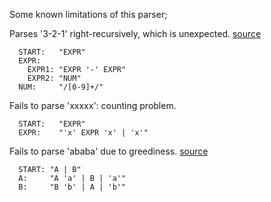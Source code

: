 Some known limitations of this parser;

Parses '3-2-1' right-recursively, which is unexpected. [source](http://tratt.net/laurie/research/publications/html/tratt__direct_left_recursive_parsing_expression_grammars/)
```
  START:   "EXPR"
  EXPR:
    EXPR1: "EXPR '-' EXPR"
    EXPR2: "NUM"
  NUM:     "/[0-9]+/"
```

Fails to parse 'xxxxx': counting problem.
```
  START:   "EXPR"
  EXPR:    "'x' EXPR 'x' | 'x'"
```
  
Fails to parse 'ababa' due to greediness. [source](http://news.ycombinator.com/item?id=2327865)
```
  START: "A | B"
  A:     "A 'a' | B | 'a'"
  B:     "B 'b' | A | 'b'"
```

